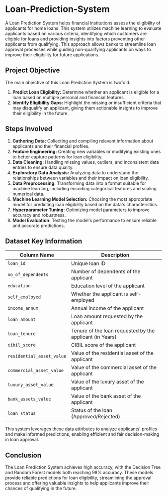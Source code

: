 # Loan-Prediction-System

A Loan Prediction System helps financial institutions assess the eligibility of applicants for home loans. This system utilizes machine learning to evaluate applicants based on various criteria, identifying which customers are eligible for loans and providing insights into factors preventing other applicants from qualifying. This approach allows banks to streamline loan approval processes while guiding non-qualifying applicants on ways to improve their eligibility for future applications.

## Project Objective

The main objective of this Loan Prediction System is twofold:

1. **Predict Loan Eligibility:** Determine whether an applicant is eligible for a loan based on multiple personal and financial features.
2. **Identify Eligibility Gaps:** Highlight the missing or insufficient criteria that may disqualify an applicant, giving them actionable insights to improve their eligibility in the future.

## Steps Involved

1. **Gathering Data:** Collecting and compiling relevant information about applicants and their financial profiles.
2. **Feature Engineering:** Creating new variables or modifying existing ones to better capture patterns for loan eligibility.
3. **Data Cleaning:** Handling missing values, outliers, and inconsistent data entries to ensure data quality.
4. **Exploratory Data Analysis:** Analyzing data to understand the relationships between variables and their impact on loan eligibility.
5. **Data Preprocessing:** Transforming data into a format suitable for machine learning, including encoding categorical features and scaling numerical data.
6. **Machine Learning Model Selection:** Choosing the most appropriate model for predicting loan eligibility based on the data's characteristics.
7. **Hyperparameter Tuning:** Optimizing model parameters to improve accuracy and robustness.
8. **Model Evaluation:** Testing the model's performance to ensure reliable and accurate predictions.

## Dataset Key Information

| Column Name             | Description                                               |
|-------------------------|-----------------------------------------------------------|
| `loan_id`               | Unique loan ID                                            |
| `no_of_dependents`      | Number of dependents of the applicant                     |
| `education`             | Education level of the applicant                          |
| `self_employed`         | Whether the applicant is self-employed                    |
| `income_annum`          | Annual income of the applicant                            |
| `loan_amount`           | Loan amount requested by the applicant                    |
| `loan_tenure`           | Tenure of the loan requested by the applicant (in Years)  |
| `cibil_score`           | CIBIL score of the applicant                              |
| `residential_asset_value` | Value of the residential asset of the applicant        |
| `commercial_asset_value` | Value of the commercial asset of the applicant          |
| `luxury_asset_value`    | Value of the luxury asset of the applicant                |
| `bank_assets_value`     | Value of the bank asset of the applicant                  |
| `loan_status`           | Status of the loan (Approved/Rejected)                    |

This system leverages these data attributes to analyze applicants' profiles and make informed predictions, enabling efficient and fair decision-making in loan approval.

## Conclusion

The Loan Prediction System achieves high accuracy, with the Decision Tree and Random Forest models both reaching 98% accuracy. These models provide reliable predictions for loan eligibility, streamlining the approval process and offering valuable insights to help applicants improve their chances of qualifying in the future.
